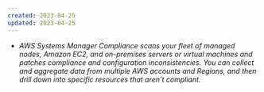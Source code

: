 ```yaml
---
created: 2023-04-25
updated: 2023-04-25
---
```

 - *AWS Systems Manager Compliance scans your fleet of managed nodes, Amazon EC2, and on-premises servers or virtual machines and patches compliance and configuration inconsistencies. You can collect and aggregate data from multiple AWS accounts and Regions, and then drill down into specific resources that aren’t compliant.* 